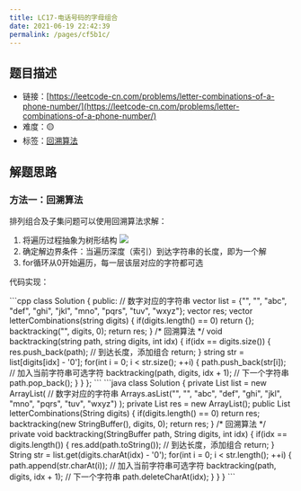 ```yaml
---
title: LC17-电话号码的字母组合
date: 2021-06-19 22:42:39
permalink: /pages/cf5b1c/
---
```


## 题目描述

- 链接：[https://leetcode-cn.com/problems/letter-combinations-of-a-phone-number/](https://leetcode-cn.com/problems/letter-combinations-of-a-phone-number/)
- 难度：🟡
- 标签：[回溯算法](/pages/bca1c0/)

## 解题思路
### 方法一：回溯算法
排列组合及子集问题可以使用回溯算法求解：
1. 将遍历过程抽象为树形结构
![](https://gitee.com/einsier/pics-bed/raw/master/pics/‎20210‎6‎‎20‎145153.jpg)
2. 确定解边界条件：当遍历深度（索引）到达字符串的长度，即为一个解
3. for循环从0开始遍历，每一层该层对应的字符都可选

代码实现：

<code-group>
<code-block title="C++" active>
```cpp
class Solution {
public:
    // 数字对应的字符串
    vector<string> list = {"", "", "abc", "def", "ghi", "jkl", "mno", "pqrs", "tuv", "wxyz"};
    vector<string> res;
    vector<string> letterCombinations(string digits) { 
        if(digits.length() == 0) return {};
        backtracking("", digits, 0);
        return res;
    }
    /* 回溯算法 */
    void backtracking(string path, string digits, int idx) {
        if(idx == digits.size()) {
            res.push_back(path);  // 到达长度，添加组合
            return;
        }
        string str = list[digits[idx] - '0'];
        for(int i = 0; i < str.size(); ++i) {
            path.push_back(str[i]);  // 加入当前字符串可选字符
            backtracking(path, digits, idx + 1);  // 下一个字符串
            path.pop_back();
        }
    }
};
```
</code-block>

<code-block title="Java">
```java
class Solution {
    private List<String> list = new ArrayList<String>(  // 数字对应的字符串
        Arrays.asList("", "", "abc", "def", "ghi", "jkl", "mno", "pqrs", "tuv", "wxyz")
    );
    private List<String> res = new ArrayList();
    public List<String> letterCombinations(String digits) {
        if(digits.length() == 0) return res;
        backtracking(new StringBuffer(), digits, 0);
        return res;
    }
    /* 回溯算法 */
    private void backtracking(StringBuffer path, String digits, int idx) {
        if(idx == digits.length()) {
            res.add(path.toString());  // 到达长度，添加组合
            return;
        }
        String str = list.get(digits.charAt(idx) - '0');
        for(int i = 0; i < str.length(); ++i) {
            path.append(str.charAt(i));  // 加入当前字符串可选字符
            backtracking(path, digits, idx + 1);  // 下一个字符串
            path.deleteCharAt(idx);
        }
    }
}
```
</code-block>
</code-group>
